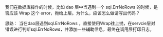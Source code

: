 我们在数据库操作的时候，比如 dao 层中当遇到一个 sql.ErrNoRows 的时候，是否应该 Wrap 这个 error，抛给上层。为什么，应该怎么做请写出代码？


思路：
    当在dao层遇到sql.ErrNoRows ，直接使用Wrap往上抛，在servcie层对错误进行判断sql.ErrNoRows，并添加一些辅助信息，最终在调用层打印日志。
